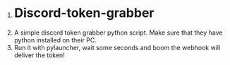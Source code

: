 1. # Discord-token-grabber
2. A simple discord token grabber python script. Make sure that they have python installed on their PC.
3. Run it with pylauncher, wait some seconds and boom the webhook will deliver the token!
